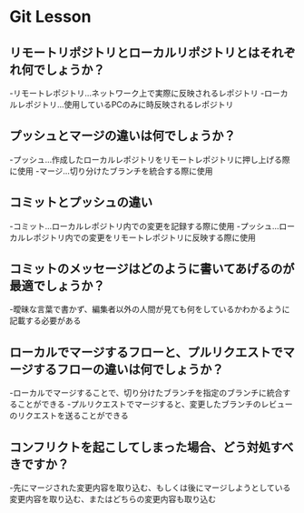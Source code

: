 # Git Lesson

## リモートリポジトリとローカルリポジトリとはそれぞれ何でしょうか？
-リモートレポジトリ…ネットワーク上で実際に反映されるレポジトリ
-ローカルレポジトリ…使用しているPCのみに時反映されるレポジトリ


## プッシュとマージの違いは何でしょうか？
-プッシュ…作成したローカルレポジトリをリモートレポジトリに押し上げる際に使用
-マージ…切り分けたブランチを統合する際に使用

## コミットとプッシュの違い
-コミット…ローカルレポジトリ内での変更を記録する際に使用
-プッシュ…ローカルレポジトリ内での変更をリモートレポジトリに反映する際に使用

## コミットのメッセージはどのように書いてあげるのが最適でしょうか？
-曖昧な言葉で書かず、編集者以外の人間が見ても何をしているかわかるように記載する必要がある



## ローカルでマージするフローと、プルリクエストでマージするフローの違いは何でしょうか？
-ローカルでマージすることで、切り分けたブランチを指定のブランチに統合することができる
-プルリクエストでマージすると、変更したブランチのレビューのリクエストを送ることができる



## コンフリクトを起こしてしまった場合、どう対処すべきですか？
-先にマージされた変更内容を取り込む、もしくは後にマージしようとしている変更内容を取り込む、またはどちらの変更内容も取り込む
